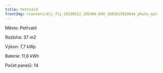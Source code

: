 ```yaml
---
title: Petřvald
frontImg: /content/dji_fly_20230512_202406_649_1683915929044_photo_optimized.jpeg
---
```

Město: Petřvald

Rozloha: 37 m2

Výkon: 7,7 kWp

Baterie: 11,6 kWh

Počet panelů: 14